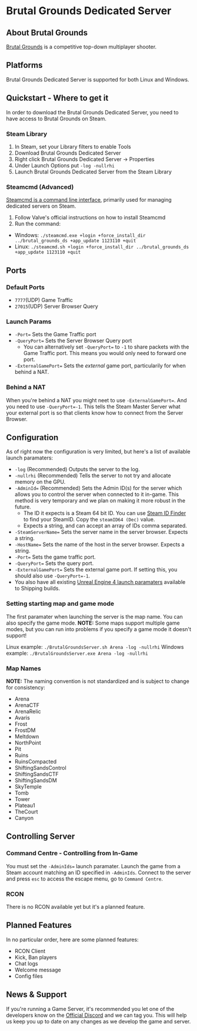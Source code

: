 # Brutal Grounds Dedicated Server

## About Brutal Grounds
[Brutal Grounds](https://www.brutalgrounds.com) is a competitive top-down multiplayer shooter.

## Platforms
Brutal Grounds Dedicated Server is supported for both Linux and Windows.

## Quickstart - Where to get it
In order to download the Brutal Grounds Dedicated Server, you need to have access to Brutal Grounds on Steam.

### Steam Library
1. In Steam, set your Library filters to enable Tools
2. Download Brutal Grounds Dedicated Server
3. Right click Brutal Grounds Dedicated Server -> Properties
4. Under Launch Options put `-log -nullrhi`
5. Launch Brutal Grounds Dedicated Server from the Steam Library

### Steamcmd (Advanced)
[Steamcmd is a command line interface](https://developer.valvesoftware.com/wiki/SteamCMD), primarily used for managing dedicated servers on Steam.
1. Follow Valve's official instructions on how to install Steamcmd
2. Run the command:
- Windows: `./steamcmd.exe +login +force_install_dir ../brutal_grounds_ds +app_update 1123110 +quit`
- Linux: `./steamcmd.sh +login +force_install_dir ../brutal_grounds_ds +app_update 1123110 +quit`

## Ports
### Default Ports
- `7777`(UDP) Game Traffic
- `27015`(UDP) Server Browser Query

### Launch Params
- `-Port=` Sets the Game Traffic port
- `-QueryPort=` Sets the Server Browser Query port
  - You can alternatively set `-QueryPort=` to `-1` to share packets with the Game Traffic port. This means you would only need to forward one port.
- `-ExternalGamePort=` Sets the _external_ game port, particularily for when behind a NAT.

### Behind a NAT
When you're behind a NAT you might neet to use `-ExternalGamePort=`. And you need to use `-QueryPort=-1`. This tells the Steam Master Server what your external port is so that clients know how to connect from the Server Browser.

## Configuration
As of right now the configuration is very limited, but here's a list of available launch paramaters:
- `-log` (Recommended) Outputs the server to the log.
- `-nullrhi` (Recommended) Tells the server to not try and allocate memory on the GPU.
- `-AdminId=` (Recommended) Sets the Admin ID(s) for the server which allows you to control the server when connected to it in-game. This method is very temporary and we plan on making it more robust in the future.
  - The ID it expects is a Steam 64 bit ID. You can use [Steam ID Finder](https://steamidfinder.com) to find your SteamID. Copy the `steamID64 (Dec)` value.
  - Expects a string, and can accept an array of IDs comma separated.
- `-SteamServerName=` Sets the server name in the server browser. Expects a string.
- `-HostName=` Sets the name of the host in the server browser. Expects a string.
- `-Port=` Sets the game traffic port.
- `-QueryPort=` Sets the query port.
- `-ExternalGamePort=` Sets the external game port. If setting this, you should also use `-QueryPort=-1`.
- You also have all existing [Unreal Engine 4 launch paramaters](https://docs.unrealengine.com/en-US/ProductionPipelines/CommandLineArguments/index.html) available to Shipping builds.

### Setting starting map and game mode
The first paramater when launching the server is the map name. You can also specify the game mode.
**NOTE:** Some maps support multiple game modes, but you can run into problems if you specify a game mode it doesn't support!

Linux example: `./BrutalGroundsServer.sh Arena -log -nullrhi`
Windows example: `./BrutalGroundsServer.exe Arena -log -nullrhi`

### Map Names
**NOTE:** The naming convention is not standardized and is subject to change for consistency:
- Arena
- ArenaCTF
- ArenaRelic
- Avaris
- Frost
- FrostDM
- Meltdown
- NorthPoint
- Pit
- Ruins
- RuinsCompacted
- ShiftingSandsControl
- ShiftingSandsCTF
- ShiftingSandsDM
- SkyTemple
- Tomb
- Tower
- Plateau1
- TheCourt
- Canyon

## Controlling Server
### Command Centre - Controlling from In-Game
You must set the `-AdminIds=` launch paramater. Launch the game from a Steam account matching an ID specified in `-AdminIds`. Connect to the server and press `esc` to access the escape menu, go to `Command Centre`.

### RCON
There is no RCON available yet but it's a planned feature.

## Planned Features
In no particular order, here are some planned features:
- RCON Client
- Kick, Ban players
- Chat logs
- Welcome message
- Config files

## News & Support
If you're running a Game Server, it's recommended you let one of the developers know on the [Official Discord](https://discord.com/invite/mamsmjx) and we can tag you. This will help us keep you up to date on any changes as we develop the game and server.
